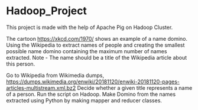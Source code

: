 # Hadoop_Project

This project is made with the help of Apache Pig on Hadoop Cluster.

The cartoon https://xkcd.com/1970/ shows an example of a name domino.
Using the Wikipedia to extract names of people and creating the smallest possible name domino containing the maximum number of names extracted. 
Note - The name should be a title of the Wikipedia article about this person.

Go to Wikipedia from Wikimedia dumps, https://dumps.wikimedia.org/enwiki/20181120/enwiki-20181120-pages-articles-multistream.xml.bz2 
Decide whether a given title represents a name of a person.
Run the script on Hadoop.
Make Domino from the names extracted using Python by making mapper and reducer classes.
